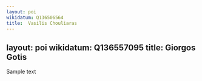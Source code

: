 ```yaml
---
layout: poi
wikidatum: Q136506564
title:  Vasilis Chouliaras
---
```

layout: poi
wikidatum: Q136557095
title:  Giorgos Gotis
---

Sample text
